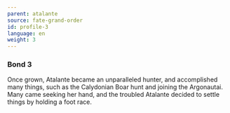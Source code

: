 ```yaml
---
parent: atalante
source: fate-grand-order
id: profile-3
language: en
weight: 3
---
```


### Bond 3

Once grown, Atalante became an unparalleled hunter, and accomplished many things, such as the Calydonian Boar hunt and joining the Argonautai.
Many came seeking her hand, and the troubled Atalante decided to settle things by holding a foot race.
